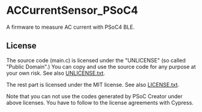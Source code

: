 
ACCurrentSensor_PSoC4
===================

A firmware to measure AC current with PSoC4 BLE.

## License

The source code (main.c) is licensed under the "UNLICENSE" (so called "Public Domain".)
You can copy and use the source code for any purpose at your own risk.
See also [UNLICENSE.txt](UNLICENSE.txt).

The rest part is licensed under the MIT license.
See also [LICENSE.txt](LICENSE.txt).

Note that you can not use the codes generated by PSoC Creator under above licenses.
You have to follow to the license agreements with Cypress.

 